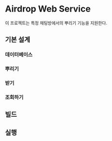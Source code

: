 # Airdrop Web Service

이 프로젝트는 특정 채팅방에서의 뿌리기 기능을 지원한다.

## 기본 설계

### 데이터베이스

### 뿌리기

### 받기

### 조회하기

## 빌드

## 실행

